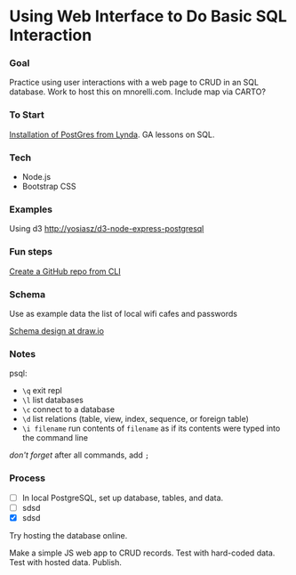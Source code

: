 # Using Web Interface to Do Basic SQL Interaction

### Goal 
Practice using user interactions with a web page to CRUD in an SQL database.  Work to host this on mnorelli.com.  Include map via CARTO?

### To Start
[Installation of PostGres from Lynda](https://www.lynda.com/PostgreSQL-tutorials/Getting-most-out-Quick-Start/73930/93124-4.html).
GA lessons on SQL.

### Tech
- Node.js
- Bootstrap CSS

### Examples
Using d3 [http://yosiasz/d3-node-express-postgresql]()

### Fun steps
[Create a GitHub repo from CLI](https://stackoverflow.com/questions/2423777/is-it-possible-to-create-a-remote-repo-on-github-from-the-cli-without-opening-br)

### Schema
Use as example data the list of local wifi cafes and passwords

[Schema design at draw.io](https://www.draw.io/#G0B3r-2ApUW3VzbVl0NFlHQUNRRkk)

### Notes
psql:

- ```\q``` exit repl
- ```\l``` list databases
- ```\c``` connect to a database
- ```\d``` list relations (table, view, index, sequence, or foreign table)
- ```\i filename``` run contents of ```filename``` as if its contents were typed into the command line

*don't forget* after all commands, add ```;```

### Process
- [ ] In local PostgreSQL, set up database, tables, and data.
- [ ] sdsd
-  [x] sdsd

Try hosting the database online.

Make a simple JS web app to CRUD records.
Test with hard-coded data.
Test with hosted data.
Publish.


